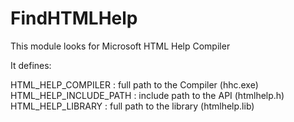   

# FindHTMLHelp  
This module looks for Microsoft HTML Help Compiler  

It defines:  

HTML_HELP_COMPILER     : full path to the Compiler (hhc.exe)
HTML_HELP_INCLUDE_PATH : include path to the API (htmlhelp.h)
HTML_HELP_LIBRARY      : full path to the library (htmlhelp.lib)

  

